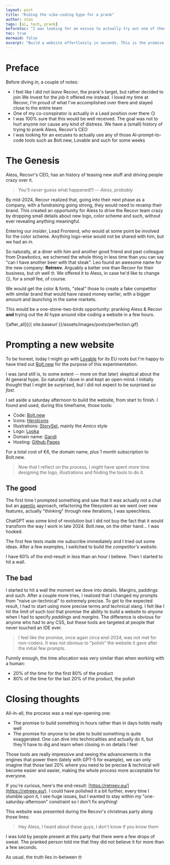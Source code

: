 ```yaml
---
layout: post
title: "Riding the vibe-coding hype for a prank"
author: stan
tags: [ai, tech, prank]
beforetoc: "I was looking for an excuse to actually try out one of those hyper-growing AI tools when one opportunity revealed itself: pulling a good ol' prank on my past employer. They were in a fundraising stage and apparently, a big competitor was arriving on their turf... 😏"
toc: true
mermaid: false
excerpt: "Build a website effortlessly in seconds. This is the promise of Bolt.new amongst others. What best time to pull a prank?"
---
```


# Preface

Before diving in, a couple of notes:

- I feel like I did not _leave_ Recovr, the prank's target, but rather decided to join We Invest for the job it offered me instead. I loved my time at Recovr, I'm proud of what I've accomplished over there and stayed close to the entire team
- One of my co-conspirator is actually in a Lead position over there 😏
- I was 100% sure that this would be well received. The goal was not to hurt anyone nor cause any kind of distress. We have a (small) history of trying to prank Aless, Recovr's CEO
- I was looking for an excuses to actually use any of those AI-prompt-to-code tools such as Bolt.new, Lovable and such for some weeks

# The Genesis

Aless, Recovr's CEO, has an history of teasing new stuff and driving people crazy over it.

> You'll _never_ guess what happened!!!
> -- _Aless, probably_

By mid-2024, Recovr realized that, going into their next phase as a company, with a fundraising going strong, they would need to revamp their brand. This created an opportunity for Aless to drive the Recovr team crazy by dropping small details about new logo, color scheme and such, without ever revealing anything meaningful.

Entering our _insider_, Lead Frontend, who would at some point be involved for the color scheme. Anything logo-wise would not be shared with him, but we had an _in_.

So naturally, at a diner with him and another good friend and past colleague from Drawbotics, we schemed the whole thing in less time than you can say "can I have another beer with that steak". Leo found an awesome name for the new company: **Retreev**. Arguably a better one than Recovr for their business, but oh well 🤓. We offered it to Aless, in case he'd like to change 😏, for a _small_ fee, of course.

We would get the color & fonts, "steal" those to create a fake competitor with similar brand that would have raised money earlier, with a bigger amount and launching in the same markets.

This would be a one-stone-two-birds opportunity: pranking Aless & Recovr **and** trying out the AI hype around vibe coding a website in a few hours.

![after_all]({{ site.baseurl }}/assets/images/posts/perfection.gif)

# Prompting a new website

To be honest, today I might go with [Lovable](https://lovable.dev/) for its EU roots but I'm happy to have tried out [Bolt.new](https://bolt.new/) for the purpose of this experimentation.

I was (and still is, to some extent -- more on that later) skeptical about the AI general hype. So naturally I dove in and kept an open-mind. I initially thought that I might be surprised, but I did not expect to be surprised _so fast_.

I set aside a saturday afternoon to build the website, from start to finish. I found and used, during this timeframe, those tools:

- Code: [Bolt.new](https://bolt.new/)
- Icons: [HeroIcons](https://heroicons.com/)
- Illustrations: [StorySet](https://storyset.com/), mainly the _Amico_ style
- Logo: [Looka](https://looka.com/)
- Domain name: [Gandi](https://gandi.net/)
- Hosting: [Github Pages](https://github.com/)

For a total cost of €6, the domain name, plus 1 month subscription to Bolt.new.

> Now that I reflect on the process, I _might_ have spent more time designing the logo, illustrations and finding the tools to do it.

## The good

The first time I prompted something and saw that it was actually not a chat but an [agentic](https://en.wikipedia.org/wiki/Agentic_AI) approach, refactoring the filesystem as we went over new features, actually "thinking" through new iterations, I was speechless.

ChatGPT was some kind of revolution but I did not buy the fact that it would transform the way I work in late 2024. Bolt.new, on the other hand... I was hooked.

The first few tests made me subscribe immediately and I tried out some ideas. After a few examples, I switched to build the _competitor's website_.

I have 60% of the end-result in less than an hour I believe. Then I started to hit a wall.

## The bad

I started to hit a wall the moment we dove into details. Margins, paddings and such.
After a couple more tries, I realized that I changed my prompts from "naive un-technical" to extremely precise. To get to the expected result, I had to start using more precise terms and technical slang. I felt like I hit the limit of such tool that promise the ability to build a website to _anyone_ when I had to specify _paddings_ and _margins_. The difference is obvious for anyone who had to any CSS, but these tools are targeted at people that never touched an IDE ever.

> I feel like the promise, once again circa end-2024, was not met for non-coders. It was not obvious to "polish" the website it gave after the initial few prompts.

Funnily enough, the time allocation was very similar than when working with a human:

- 20% of the time for the first 80% of the product
- 80% of the time for the last 20% of the product, the polish

# Closing thoughts

All-in-all, the process was a real eye-opening one:

- The promise to build something in hours rather than in days holds really well
- The promise for _anyone_ to be able to build something is quite exaggerated. One can dive into technicalities and actually do it, but they'll have to dig and learn when closing in on details I feel

Those tools are really impressive and seeing the advancements in the engines that power them (lately with GPT-5 for example), we can only imagine that those last 20% where you need to be precise & technical will become easier and easier, making the whole process more acceptable for everyone.

If you're curious, here's the end-result: [https://retreev.eu/](https://retreev.eu/). I could have polished it a bit further, every time I stumble upon it, I see huge issues, but I wanted to stay within my "one-saturday-afternoon" constraint so I don't fix anything!

This website was presented during the Recovr's christmas party along those lines:

> Hey Aless, I heard about these guys, I don't know if you know them

I was told by people present at this party that there were a few drops of sweat. The pranked person told me that they did not believe it for more than a few seconds.

As usual, the truth lies in-between 🤓
